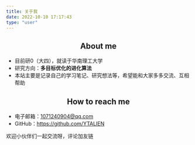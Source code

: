 ```yaml
---
title: 关于我
date: 2022-10-10 17:17:43
type: "user"
---
```


## <center>About me<center>

* 目前研0（大四），就读于华南理工大学
* 研究方向：**多目标优化的进化算法**
* 本站主要是记录自己的学习笔记、研究想法等，希望能和大家多多交流、互相帮助

## <center>How to reach me<center>

* 电子邮箱：<a href="mailto:1071240904@qq.com">1071240904@qq.com</a>
* GitHub：https://github.com/YTALIEN


欢迎小伙伴们一起交流呀，评论加友链